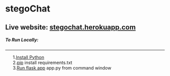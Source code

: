 # stegoChat
<h2>Live website: <a href='https://stegochat.herokuapp.com' target="_blank">stegochat.herokuapp.com</a></h2>

<h5>To Run Locally:</h5>
<hr>
<ol>
  <l1>1.<a href='https://www.python.org/downloads/' target="_blank">Install Python</a></li><br>
  <l1>2.<a href='https://www.liquidweb.com/kb/install-pip-windows/' target="_blank">pip</a> install requirements.txt</li><br>
  <l1>3.<a href='https://flask.palletsprojects.com/en/1.1.x/quickstart/' target="_blank">Run flask app</a> app.py from command window</li><br>
</ol>
  
